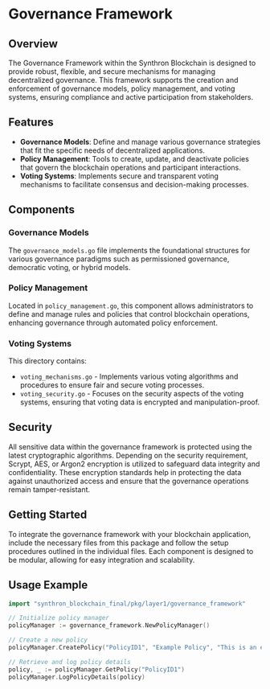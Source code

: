 # Governance Framework

## Overview

The Governance Framework within the Synthron Blockchain is designed to provide robust, flexible, and secure mechanisms for managing decentralized governance. This framework supports the creation and enforcement of governance models, policy management, and voting systems, ensuring compliance and active participation from stakeholders.

## Features

- **Governance Models**: Define and manage various governance strategies that fit the specific needs of decentralized applications.
- **Policy Management**: Tools to create, update, and deactivate policies that govern the blockchain operations and participant interactions.
- **Voting Systems**: Implements secure and transparent voting mechanisms to facilitate consensus and decision-making processes.

## Components

### Governance Models
The `governance_models.go` file implements the foundational structures for various governance paradigms such as permissioned governance, democratic voting, or hybrid models. 

### Policy Management
Located in `policy_management.go`, this component allows administrators to define and manage rules and policies that control blockchain operations, enhancing governance through automated policy enforcement.

### Voting Systems
This directory contains:
- `voting_mechanisms.go` - Implements various voting algorithms and procedures to ensure fair and secure voting processes.
- `voting_security.go` - Focuses on the security aspects of the voting systems, ensuring that voting data is encrypted and manipulation-proof.

## Security

All sensitive data within the governance framework is protected using the latest cryptographic algorithms. Depending on the security requirement, Scrypt, AES, or Argon2 encryption is utilized to safeguard data integrity and confidentiality. These encryption standards help in protecting the data against unauthorized access and ensure that the governance operations remain tamper-resistant.

## Getting Started

To integrate the governance framework with your blockchain application, include the necessary files from this package and follow the setup procedures outlined in the individual files. Each component is designed to be modular, allowing for easy integration and scalability.

## Usage Example

```go
import "synthron_blockchain_final/pkg/layer1/governance_framework"

// Initialize policy manager
policyManager := governance_framework.NewPolicyManager()

// Create a new policy
policyManager.CreatePolicy("PolicyID1", "Example Policy", "This is an example policy.", "Admin", []string{"Rule1", "Rule2"})

// Retrieve and log policy details
policy, _ := policyManager.GetPolicy("PolicyID1")
policyManager.LogPolicyDetails(policy)
